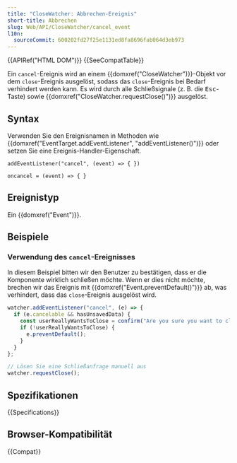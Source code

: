 ```yaml
---
title: "CloseWatcher: Abbrechen-Ereignis"
short-title: Abbrechen
slug: Web/API/CloseWatcher/cancel_event
l10n:
  sourceCommit: 600202fd27f25e1131ed8fa8696fab064d3eb973
---
```


{{APIRef("HTML DOM")}} {{SeeCompatTable}}

Ein `cancel`-Ereignis wird an einem {{domxref("CloseWatcher")}}-Objekt vor dem `close`-Ereignis ausgelöst, sodass das `close`-Ereignis bei Bedarf verhindert werden kann. Es wird durch alle Schließsignale (z. B. die <kbd>Esc</kbd>-Taste) sowie {{domxref("CloseWatcher.requestClose()")}} ausgelöst.

## Syntax

Verwenden Sie den Ereignisnamen in Methoden wie {{domxref("EventTarget.addEventListener", "addEventListener()")}} oder setzen Sie eine Ereignis-Handler-Eigenschaft.

```js-nolint
addEventListener("cancel", (event) => { })

oncancel = (event) => { }
```

## Ereignistyp

Ein {{domxref("Event")}}.

## Beispiele

### Verwendung des `cancel`-Ereignisses

In diesem Beispiel bitten wir den Benutzer zu bestätigen, dass er die Komponente wirklich schließen möchte. Wenn er dies nicht möchte, brechen wir das Ereignis mit {{domxref("Event.preventDefault()")}} ab, was verhindert, dass das `close`-Ereignis ausgelöst wird.

```js
watcher.addEventListener("cancel", (e) => {
  if (e.cancelable && hasUnsavedData) {
    const userReallyWantsToClose = confirm("Are you sure you want to close?");
    if (!userReallyWantsToClose) {
      e.preventDefault();
    }
  }
};

// Lösen Sie eine Schließanfrage manuell aus
watcher.requestClose();
```

## Spezifikationen

{{Specifications}}

## Browser-Kompatibilität

{{Compat}}
